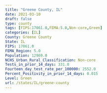 ```yaml
---
title: "Greene County, IL"
date: 2021-03-10
draft: false
type: county
tags: [FIPS:17061.0,FEMA:5.0,Non-core,Green]
categories: [IL]
County: Greene County
State: IL
FIPS: 17061.0
FEMA_Region: 5.0
Population: 12969.0
NCHS_Urban_Rural_Classification: Non-core
Tests_in_prior_14_days: 331.0
Fourteen_day_test_rate_per_100000: 2552.0
Percent_Positivity_in_prior_14_days: 0.015
Level: Green
url: /states/IL/greene-county
---
```



